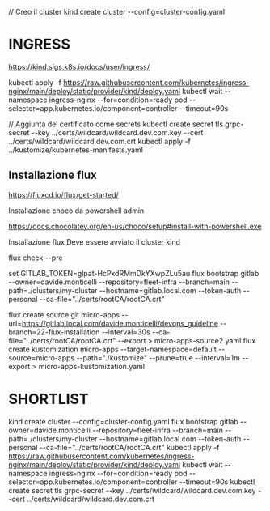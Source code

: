 // Creo il cluster
kind create cluster --config=cluster-config.yaml

# INGRESS 

https://kind.sigs.k8s.io/docs/user/ingress/

kubectl apply -f https://raw.githubusercontent.com/kubernetes/ingress-nginx/main/deploy/static/provider/kind/deploy.yaml
kubectl wait --namespace ingress-nginx --for=condition=ready pod --selector=app.kubernetes.io/component=controller --timeout=90s

// Aggiunta del certificato come secrets
kubectl create secret tls grpc-secret --key ../certs/wildcard/wildcard.dev.com.key --cert ../certs/wildcard/wildcard.dev.com.crt
kubectl apply -f ../kustomize/kubernetes-manifests.yaml

## Installazione flux ##

https://fluxcd.io/flux/get-started/

Installazione choco da powershell admin

https://docs.chocolatey.org/en-us/choco/setup#install-with-powershell.exe

Installazione flux 
Deve essere avviato il cluster kind

flux check --pre

set GITLAB_TOKEN=glpat-HcPxdRMmDkYXwpZLu5au
flux bootstrap gitlab --owner=davide.monticelli --repository=fleet-infra  --branch=main --path=./clusters/my-cluster  --hostname=gitlab.local.com --token-auth --personal --ca-file="../certs/rootCA/rootCA.crt"

flux create source git micro-apps --url=https://gitlab.local.com/davide.monticelli/devops_guideline --branch=22-flux-installation --interval=30s --ca-file="../certs/rootCA/rootCA.crt" --export  > micro-apps-source2.yaml 
flux create kustomization micro-apps --target-namespace=default --source=micro-apps --path="./kustomize" --prune=true --interval=1m --export > micro-apps-kustomization.yaml



# SHORTLIST
kind create cluster --config=cluster-config.yaml
flux bootstrap gitlab --owner=davide.monticelli --repository=fleet-infra  --branch=main --path=./clusters/my-cluster  --hostname=gitlab.local.com --token-auth --personal --ca-file="../certs/rootCA/rootCA.crt"
kubectl apply -f https://raw.githubusercontent.com/kubernetes/ingress-nginx/main/deploy/static/provider/kind/deploy.yaml
kubectl wait --namespace ingress-nginx --for=condition=ready pod --selector=app.kubernetes.io/component=controller --timeout=90s
kubectl create secret tls grpc-secret --key ../certs/wildcard/wildcard.dev.com.key --cert ../certs/wildcard/wildcard.dev.com.crt